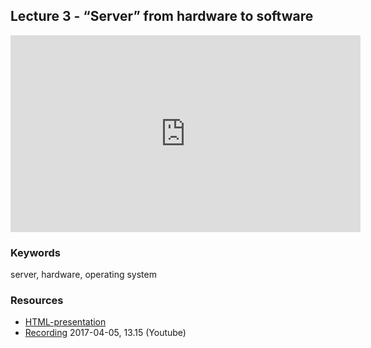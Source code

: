 ## Lecture 3 - “Server” from hardware to software
<iframe width="560" height="315" src="https://www.youtube.com/embed/V2B21MCQ0GM?t=10m23s&list=PLSWJPPj5sKmr_PkB_qU4SAA-B5Rv4ICF2" frameborder="0" allowfullscreen></iframe>

### Keywords
server, hardware, operating system

### Resources
- [HTML-presentation](https://cdn.rawgit.com/1dv031/syllabus/master/lectures/part_2/03_Server-from-hardware-to-software/index.html#/)
- [Recording](https://youtu.be/V2B21MCQ0GM?t=10m22s&list=PLSWJPPj5sKmr_PkB_qU4SAA-B5Rv4ICF2) 2017-04-05, 13.15 (Youtube)
